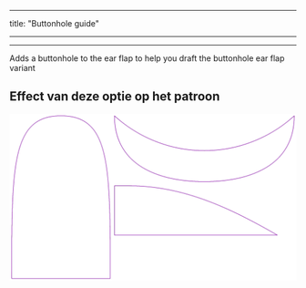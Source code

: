 - - -
title: "Buttonhole guide"
- - -

***

Adds a buttonhole to the ear flap to help you draft the buttonhole ear flap variant

## Effect van deze optie op het patroon

![Deze afbeelding toont het effect van deze optie door meerdere varianten die een andere waarde hebben voor deze optie te vervangen](holmes_buttonhole_sample.svg "Effect van deze optie op het patroon")

